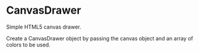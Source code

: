 CanvasDrawer
============

Simple HTML5 canvas drawer. 

Create a CanvasDrawer object by passing the canvas object and an array of colors to be used. 
